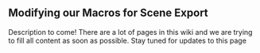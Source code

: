 ## Modifying our Macros for Scene Export
Description to come! There are a lot of pages in this wiki and we are trying to fill all content as soon as possible. Stay tuned for updates to this page

<!--- TODO --->
